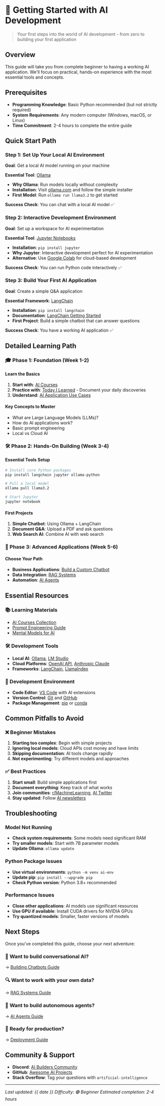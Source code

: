 # 🚀 Getting Started with AI Development

> Your first steps into the world of AI development - from zero to building your first application

## Overview

This guide will take you from complete beginner to having a working AI application. We'll focus on practical, hands-on experience with the most essential tools and concepts.

## Prerequisites

- **Programming Knowledge**: Basic Python recommended (but not strictly required)
- **System Requirements**: Any modern computer (Windows, macOS, or Linux)
- **Time Commitment**: 2-4 hours to complete the entire guide

## Quick Start Path

### Step 1: Set Up Your Local AI Environment

**Goal**: Get a local AI model running on your machine

**Essential Tool**: [Ollama](https://ollama.com/)
- **Why Ollama**: Run models locally without complexity
- **Installation**: Visit [ollama.com](https://ollama.com/) and follow the simple installer
- **First Model**: Run `ollama run llama3.2` to get started

**Success Check**: You can chat with a local AI model ✅

### Step 2: Interactive Development Environment

**Goal**: Set up a workspace for AI experimentation

**Essential Tool**: [Jupyter Notebooks](https://jupyter.org/)
- **Installation**: `pip install jupyter`
- **Why Jupyter**: Interactive development perfect for AI experimentation
- **Alternative**: Use [Google Colab](https://colab.research.google.com/) for cloud-based development

**Success Check**: You can run Python code interactively ✅

### Step 3: Build Your First AI Application

**Goal**: Create a simple Q&A application

**Essential Framework**: [LangChain](https://www.langchain.com/)
- **Installation**: `pip install langchain`
- **Documentation**: [LangChain Getting Started](https://python.langchain.com/docs/get_started/introduction)
- **First Project**: Build a simple chatbot that can answer questions

**Success Check**: You have a working AI application ✅

## Detailed Learning Path

### 🎓 Phase 1: Foundation (Week 1-2)

#### Learn the Basics
1. **Start with**: [AI Courses](../learning/courses.md#ai-fundamentals)
2. **Practice with**: [Today I Learned](../learning/til.md) - Document your daily discoveries
3. **Understand**: [AI Application Use Cases](../guides/use-cases.md)

#### Key Concepts to Master
- What are Large Language Models (LLMs)?
- How do AI applications work?
- Basic prompt engineering
- Local vs Cloud AI

### 🛠️ Phase 2: Hands-On Building (Week 3-4)

#### Essential Tools Setup
```bash
# Install core Python packages
pip install langchain jupyter ollama-python

# Pull a local model
ollama pull llama3.2

# Start Jupyter
jupyter notebook
```

#### First Projects
1. **Simple Chatbot**: Using Ollama + LangChain
2. **Document Q&A**: Upload a PDF and ask questions
3. **Web Search AI**: Combine AI with web search

### 🚀 Phase 3: Advanced Applications (Week 5-6)

#### Choose Your Path
- **Business Applications**: [Build a Custom Chatbot](./chatbots.md)
- **Data Integration**: [RAG Systems](./rag-systems.md)
- **Automation**: [AI Agents](./ai-agents.md)

## Essential Resources

### 📚 Learning Materials
- [AI Courses Collection](../learning/courses.md)
- [Prompt Engineering Guide](../guides/prompt-engineering.md)
- [Mental Models for AI](../learning/mental-models.md)

### 🛠️ Development Tools
- **Local AI**: [Ollama](https://ollama.com/), [LM Studio](https://lmstudio.ai/)
- **Cloud Platforms**: [OpenAI API](https://openai.com/api/), [Anthropic Claude](https://claude.ai/)
- **Frameworks**: [LangChain](https://langchain.com/), [LlamaIndex](https://llamaindex.ai/)

### 🔧 Development Environment
- **Code Editor**: [VS Code](https://code.visualstudio.com/) with AI extensions
- **Version Control**: [Git](https://git-scm.com/) and [GitHub](https://github.com/)
- **Package Management**: [pip](https://pip.pypa.io/) or [conda](https://conda.io/)

## Common Pitfalls to Avoid

### ❌ Beginner Mistakes
1. **Starting too complex**: Begin with simple projects
2. **Ignoring local models**: Cloud APIs cost money and have limits
3. **Skipping documentation**: AI tools change rapidly
4. **Not experimenting**: Try different models and approaches

### ✅ Best Practices
1. **Start small**: Build simple applications first
2. **Document everything**: Keep track of what works
3. **Join communities**: [r/MachineLearning](https://reddit.com/r/MachineLearning), [AI Twitter](https://twitter.com/search?q=%23AI)
4. **Stay updated**: Follow [AI newsletters](../learning/newsletters.md)

## Troubleshooting

### Model Not Running
- **Check system requirements**: Some models need significant RAM
- **Try smaller models**: Start with 7B parameter models
- **Update Ollama**: `ollama update`

### Python Package Issues
- **Use virtual environments**: `python -m venv ai-env` 
- **Update pip**: `pip install --upgrade pip`
- **Check Python version**: Python 3.8+ recommended

### Performance Issues
- **Close other applications**: AI models use significant resources
- **Use GPU if available**: Install CUDA drivers for NVIDIA GPUs
- **Try quantized models**: Smaller, faster versions of models

## Next Steps

Once you've completed this guide, choose your next adventure:

### 💬 **Want to build conversational AI?**
→ [Building Chatbots Guide](./chatbots.md)

### 🔍 **Want to work with your own data?**
→ [RAG Systems Guide](./rag-systems.md)

### 🤖 **Want to build autonomous agents?**
→ [AI Agents Guide](./ai-agents.md)

### 🚀 **Ready for production?**
→ [Deployment Guide](./deployment.md)

## Community & Support

- **Discord**: [AI Builders Community](https://discord.gg/ai-builders)
- **GitHub**: [Awesome AI Projects](https://github.com/topics/artificial-intelligence)
- **Stack Overflow**: Tag your questions with `artificial-intelligence`

---

*Last updated: {{ date }}*
*Difficulty: 🟢 Beginner*
*Estimated completion: 2-4 hours*
